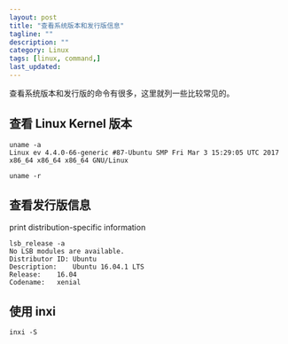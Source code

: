 ```yaml
---
layout: post
title: "查看系统版本和发行版信息"
tagline: ""
description: ""
category: Linux
tags: [linux, command,]
last_updated:
---
```


查看系统版本和发行版的命令有很多，这里就列一些比较常见的。

## 查看 Linux Kernel 版本

    uname -a
    Linux ev 4.4.0-66-generic #87-Ubuntu SMP Fri Mar 3 15:29:05 UTC 2017 x86_64 x86_64 x86_64 GNU/Linux

    uname -r

## 查看发行版信息

print distribution-specific information

    lsb_release -a
    No LSB modules are available.
    Distributor ID:	Ubuntu
    Description:	Ubuntu 16.04.1 LTS
    Release:	16.04
    Codename:	xenial

## 使用 inxi

    inxi -S
